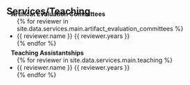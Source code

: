<h2 id="publications" style="margin: 2px 0px -15px;">Services/Teaching</h2>

<h4 style="margin:0 10px 0;">Artificat Evaluation Committees</h4>
<ul style="margin:0 0 5px;">
  {% for reviewer in site.data.services.main.artifact_evaluation_committees %}
    <li><autocolor>{{ reviewer.name }} {{ reviewer.years }}</autocolor></li>
  {% endfor %}
</ul>

<h4 style="margin:0 10px 0;">Teaching Assistantships</h4>
<ul style="margin:0 0 20px;">
  {% for reviewer in site.data.services.main.teaching %}
    <li><autocolor>{{ reviewer.name }} {{ reviewer.years }}</autocolor></li>
  {% endfor %}
</ul>